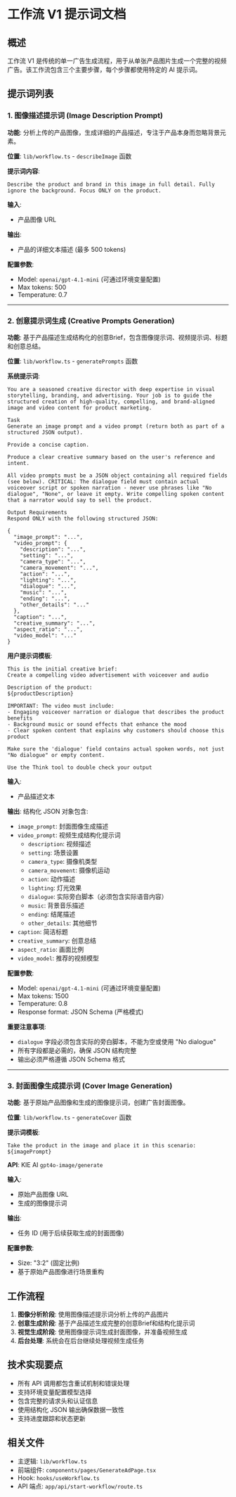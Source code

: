 # 工作流 V1 提示词文档

## 概述
工作流 V1 是传统的单一广告生成流程，用于从单张产品图片生成一个完整的视频广告。该工作流包含三个主要步骤，每个步骤都使用特定的 AI 提示词。

## 提示词列表

### 1. 图像描述提示词 (Image Description Prompt)

**功能**: 分析上传的产品图像，生成详细的产品描述，专注于产品本身而忽略背景元素。

**位置**: `lib/workflow.ts` - `describeImage` 函数

**提示词内容**:
```
Describe the product and brand in this image in full detail. Fully ignore the background. Focus ONLY on the product.
```

**输入**:
- 产品图像 URL

**输出**:
- 产品的详细文本描述 (最多 500 tokens)

**配置参数**:
- Model: `openai/gpt-4.1-mini` (可通过环境变量配置)
- Max tokens: 500
- Temperature: 0.7

---

### 2. 创意提示词生成 (Creative Prompts Generation)

**功能**: 基于产品描述生成结构化的创意Brief，包含图像提示词、视频提示词、标题和创意总结。

**位置**: `lib/workflow.ts` - `generatePrompts` 函数

**系统提示词**:
```
You are a seasoned creative director with deep expertise in visual storytelling, branding, and advertising. Your job is to guide the structured creation of high-quality, compelling, and brand-aligned image and video content for product marketing.

Task
Generate an image prompt and a video prompt (return both as part of a structured JSON output).

Provide a concise caption.

Produce a clear creative summary based on the user's reference and intent.

All video prompts must be a JSON object containing all required fields (see below). CRITICAL: The dialogue field must contain actual voiceover script or spoken narration - never use phrases like "No dialogue", "None", or leave it empty. Write compelling spoken content that a narrator would say to sell the product.

Output Requirements
Respond ONLY with the following structured JSON:

{
  "image_prompt": "...",
  "video_prompt": {
    "description": "...",
    "setting": "...",
    "camera_type": "...",
    "camera_movement": "...",
    "action": "...",
    "lighting": "...",
    "dialogue": "...",
    "music": "...",
    "ending": "...",
    "other_details": "..."
  },
  "caption": "...",
  "creative_summary": "...",
  "aspect_ratio": "...",
  "video_model": "..."
}
```

**用户提示词模板**:
```
This is the initial creative brief:
Create a compelling video advertisement with voiceover and audio

Description of the product:
${productDescription}

IMPORTANT: The video must include:
- Engaging voiceover narration or dialogue that describes the product benefits
- Background music or sound effects that enhance the mood
- Clear spoken content that explains why customers should choose this product

Make sure the 'dialogue' field contains actual spoken words, not just "No dialogue" or empty content.

Use the Think tool to double check your output
```

**输入**:
- 产品描述文本

**输出**:
结构化 JSON 对象包含:
- `image_prompt`: 封面图像生成描述
- `video_prompt`: 视频生成结构化提示词
  - `description`: 视频描述
  - `setting`: 场景设置
  - `camera_type`: 摄像机类型
  - `camera_movement`: 摄像机运动
  - `action`: 动作描述
  - `lighting`: 灯光效果
  - `dialogue`: 实际旁白脚本（必须包含实际语音内容）
  - `music`: 背景音乐描述
  - `ending`: 结尾描述
  - `other_details`: 其他细节
- `caption`: 简洁标题
- `creative_summary`: 创意总结
- `aspect_ratio`: 画面比例
- `video_model`: 推荐的视频模型

**配置参数**:
- Model: `openai/gpt-4.1-mini` (可通过环境变量配置)
- Max tokens: 1500
- Temperature: 0.8
- Response format: JSON Schema (严格模式)

**重要注意事项**:
- `dialogue` 字段必须包含实际的旁白脚本，不能为空或使用 "No dialogue"
- 所有字段都是必需的，确保 JSON 结构完整
- 输出必须严格遵循 JSON Schema 格式

---

### 3. 封面图像生成提示词 (Cover Image Generation)

**功能**: 基于原始产品图像和生成的图像提示词，创建广告封面图像。

**位置**: `lib/workflow.ts` - `generateCover` 函数

**提示词模板**:
```
Take the product in the image and place it in this scenario: ${imagePrompt}
```

**API**: KIE AI `gpt4o-image/generate`

**输入**:
- 原始产品图像 URL
- 生成的图像提示词

**输出**:
- 任务 ID (用于后续获取生成的封面图像)

**配置参数**:
- Size: "3:2" (固定比例)
- 基于原始产品图像进行场景重构

## 工作流程

1. **图像分析阶段**: 使用图像描述提示词分析上传的产品图片
2. **创意生成阶段**: 基于产品描述生成完整的创意Brief和结构化提示词
3. **视觉生成阶段**: 使用图像提示词生成封面图像，并准备视频生成
4. **后台处理**: 系统会在后台继续处理视频生成任务

## 技术实现要点

- 所有 API 调用都包含重试机制和错误处理
- 支持环境变量配置模型选择
- 包含完整的请求头和认证信息
- 使用结构化 JSON 输出确保数据一致性
- 支持进度跟踪和状态更新

## 相关文件

- 主逻辑: `lib/workflow.ts`
- 前端组件: `components/pages/GenerateAdPage.tsx`
- Hook: `hooks/useWorkflow.ts`
- API 端点: `app/api/start-workflow/route.ts`